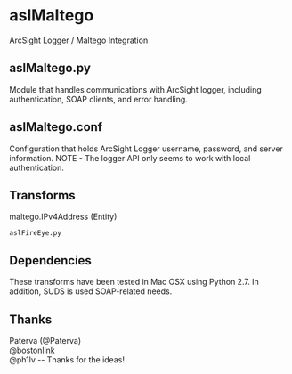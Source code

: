 aslMaltego
==========
ArcSight Logger / Maltego Integration

aslMaltego.py 
----------------
Module that handles communications with ArcSight logger, including authentication, 
SOAP clients, and error handling.

aslMaltego.conf
----------------
Configuration that holds ArcSight Logger username, password, and server information.
NOTE - The logger API only seems to work with local authentication.


Transforms
--------------------
maltego.IPv4Address (Entity)

	aslFireEye.py


Dependencies 
-------------
These transforms have been tested in Mac OSX using Python 2.7. In addition, SUDS is used 
SOAP-related needs.

Thanks
-----------------
Paterva (@Paterva)<br/>
@bostonlink<br/>
@ph1lv -- Thanks for the ideas!
